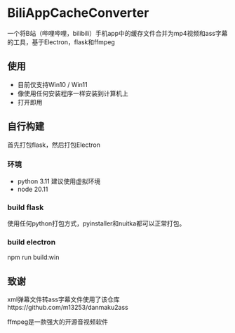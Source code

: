 # BiliAppCacheConverter
一个将B站（哔哩哔哩，bilibili）手机app中的缓存文件合并为mp4视频和ass字幕的工具，基于Electron，flask和ffmpeg

## 使用
- 目前仅支持Win10 / Win11
- 像使用任何安装程序一样安装到计算机上
- 打开即用

## 自行构建
首先打包flask，然后打包Electron

### 环境
- python 3.11 建议使用虚拟环境
- node 20.11

### build flask
使用任何python打包方式，pyinstaller和nuitka都可以正常打包。

### build electron
npm run build:win

## 致谢
xml弹幕文件转ass字幕文件使用了该仓库https://github.com/m13253/danmaku2ass

ffmpeg是一款强大的开源音视频软件
